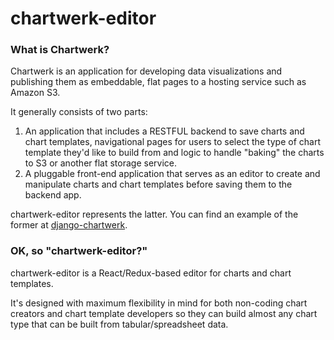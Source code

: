 # chartwerk-editor

### What is Chartwerk?

Chartwerk is an application for developing data visualizations and publishing them as embeddable, flat pages to a hosting service such as Amazon S3.

It generally consists of two parts:

1. An application that includes a RESTFUL backend to save charts and chart templates, navigational pages for users to select the type of chart template they'd like to build from and logic to handle "baking" the charts to S3 or another flat storage service.
2. A pluggable front-end application that serves as an editor to create and manipulate charts and chart templates before saving them to the backend app.

chartwerk-editor represents the latter. You can find an example of the former at [django-chartwerk](https://github.com/DallasMorningNews/django-chartwerk-redux).

### OK, so "chartwerk-editor?"

chartwerk-editor is a React/Redux-based editor for charts and chart templates.

It's designed with maximum flexibility in mind for both non-coding chart creators and chart template developers so they can build almost any chart type that can be built from tabular/spreadsheet data.


